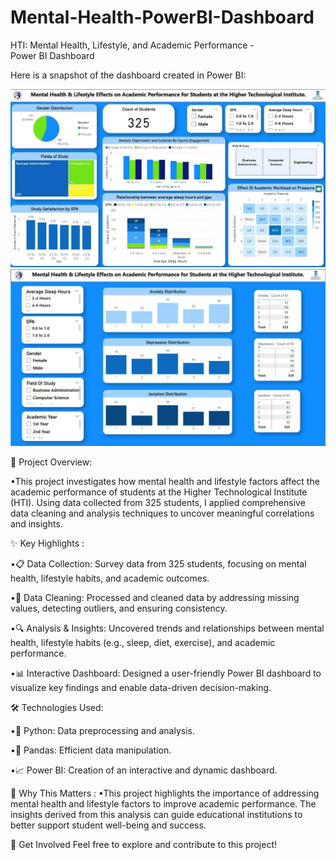 # Mental-Health-PowerBI-Dashboard
HTI: Mental Health, Lifestyle, and Academic Performance - Power BI Dashboard

Here is a snapshot of the dashboard created in Power BI: 

  ![Page 1](./Page%201.jpg)  
  ![Page 2](./Page%202.jpg)  


🌟 Project Overview:

•This project investigates how mental health and lifestyle factors affect the academic performance of students at the Higher Technological Institute (HTI). Using data collected from 325 students, I applied comprehensive data cleaning and analysis techniques to uncover meaningful correlations and insights.

✨ Key Highlights : 

•📋 Data Collection: Survey data from 325 students, focusing on mental health, lifestyle habits, and academic outcomes.

•🧹 Data Cleaning: Processed and cleaned data by addressing missing values, detecting outliers, and ensuring consistency.

•🔍 Analysis & Insights: Uncovered trends and relationships between mental health, lifestyle habits (e.g., sleep, diet, exercise), and academic performance.

•📊 Interactive Dashboard: Designed a user-friendly Power BI dashboard to visualize key findings and enable data-driven decision-making.

🛠️ Technologies Used:

•🐍 Python: Data preprocessing and analysis.

•📑 Pandas: Efficient data manipulation.

•📈 Power BI: Creation of an interactive and dynamic dashboard.

🎯 Why This Matters :
•This project highlights the importance of addressing mental health and lifestyle factors to improve academic performance.
 The insights derived from this analysis can guide educational institutions to better support student well-being and success.

🤝 Get Involved
Feel free to explore and contribute to this project!



